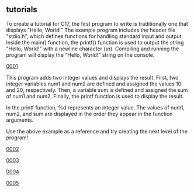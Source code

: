 ## tutorials
To create a tutorial for C17, the first program to write is traditionally one that displays "Hello, World!" The example program includes the header file "stdio.h", which defines functions for handling standard input and output. Inside the main() function, the printf() function is used to output the string "Hello, World!" with a newline character (\n). Compiling and running the program will display the "Hello, World!" string on the console.

[0001](https://github.com/dai2024/Hello1/blob/test1_1/tutorials/0001/main.c)

This program adds two integer values and displays the result. First, two integer variables num1 and num2 are defined and assigned the values 10 and 20, respectively. Then, a variable sum is defined and assigned the sum of num1 and num2. Finally, the printf function is used to display the result.

In the printf function, %d represents an integer value. The values of num1, num2, and sum are displayed in the order they appear in the function arguments.

Use the above example as a reference and try creating the next level of the program!

[0002](https://github.com/dai2024/Hello1/blob/test1_1/tutorials/0002/main.c)

[0003](https://github.com/dai2024/Hello1/blob/test1_1/tutorials/0003/main.c)

[0004](https://github.com/dai2024/Hello1/blob/test1_1/tutorials/0004/main.c)

[0005](https://github.com/dai2024/Hello1/blob/test1_1/tutorials/0005/main.c)

